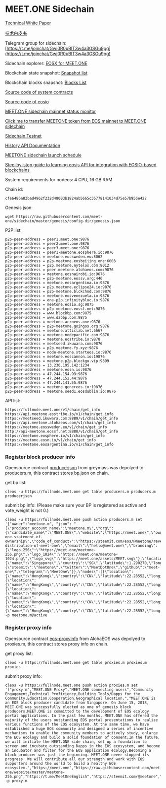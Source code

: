 # MEET.ONE Sidechain 

[Technical White Paper](./technical-white-paper-EN.md)

[技术白皮书](./technical-white-paper-CN.md)

Telegram group for sidechain: [https://t.me/joinchat/Gwj0R0uBIT3w4a3GSGu9pg](https://t.me/joinchat/Gwj0R0uBIT3w4a3GSGu9pg)

Sidechain explorer: [EOSX for MEET.ONE](https://meetone.eosx.io/)

Blockchain state snapshot: [Snapshot list](https://storage.googleapis.com/eos-snapshot-backups/)

Blockchain blocks snapshot: [Blocks List](https://storage.googleapis.com/eos-block-backups/)

[Source code of system contracts](https://github.com/meet-one/eosio.contracts/tree/meetone-1.0)

[Source code of eosio](https://github.com/meet-one/eos)

[MEET.ONE sidechain mainnet status monitor](https://t.me/meetonemainnetstatus)

[Click me to transfer MEETONE token from EOS mainnet to MEET.ONE sidechain](https://github.com/meet-one/bank.m)

[Sidechain Testnet](https://github.com/meet-one/sidechain/blob/master/testnet.md)

[History API Documentation](https://documenter.getpostman.com/view/3895747/S11Ey1cw)

[MEETONE sidechain launch schedule](./launch-schedule.md)

[Step-by-step guide to learning eosjs API for integration with EOSIO-based blockchains](https://github.com/meet-one/eosjs-guide)

System requirements for nodeos: 4 CPU, 16 GB RAM


Chain id:

```
cfe6486a83bad4962f232d48003b1824ab5665c36778141034d75e57b956e422
```

Genesis json:

```
wget https://raw.githubusercontent.com/meet-one/sidechain/master/genesis/config-dir/genesis.json
``` 

P2P list:
```
p2p-peer-address = peer1.meet.one:9876
p2p-peer-address = peer2.meet.one:9876
p2p-peer-address = peer3.meet.one:9876
p2p-peer-address = peer1-meetone.eosphere.io:9876
p2p-peer-address = meetone.eossweden.eu:8062
p2p-peer-address = p2p-meetone.eosbeijing.one:6003
p2p-peer-address = p2p.meetone.nytelos.com:8012
p2p-peer-address = peer.meetone.alohaeos.com:9876
p2p-peer-address = meetone.eosnairobi.io:9676
p2p-peer-address = p2p-meetone.eossv.org:446
p2p-peer-address = meetone.eosargentina.io:9876
p2p-peer-address = p2p.meetone.eclipse24.io:9876
p2p-peer-address = p2p-meetone.blckchnd.com:9876
p2p-peer-address = meetone.eosvenezuela.io:9876
p2p-peer-address = one-p2p.infinitybloc.io:9876
p2p-peer-address = meetone.eosio.sg:9875
p2p-peer-address = p2p-meetone.eossf.net:9876
p2p-peer-address = www.blockbp.com:9875
p2p-peer-address = www.dzbbp.com:9875
p2p-peer-address = meetone.acroeos.one:9876
p2p-peer-address = p2p-meetone.goingos.org:9876
p2p-peer-address = meetone.atticlab.net:6667
p2p-peer-address = meetone.nodepacific.com:9876
p2p-peer-address = meetone.eostribe.io:9878
p2p-peer-address = meetseed.ikuwara.com:9876
p2p-peer-address = p2p.meetone.fy.xyz:9876
p2p-peer-address = node-meetone.starteos.io:9876
p2p-peer-address = meetone.eoscannon.io:19876
p2p-peer-address = meetone.p2p.blockgo.vip:9899
p2p-peer-address = 13.230.195.142:1234
p2p-peer-address = meetone.eosn.io:9876
p2p-peer-address = 47.244.154.93:9876
p2p-peer-address = 47.244.152.44:9876
p2p-peer-address = 47.244.141.55:9876
p2p-peer-address = meetone.genereos.io:19876
p2p-peer-address = meetone.seed1.eosdublin.io:9876
```

API list:
```
https://fullnode.meet.one/v1/chain/get_info
https://api.meetone.eostribe.io/v1/chain/get_info
https://meetseed.ikuwara.com:8889/v1/chain/get_info
https://api.meetone.alohaeos.com/v1/chain/get_info
https://meetone.eossweden.eu/v1/chain/get_info
http://api-meetone.eossf.net:8888/v1/chain/get_info
https://meetone.eosphere.io/v1/chain/get_info
https://meetone.eosn.io/v1/chain/get_info
https://meetone.eosargentina.io/v1/chain/get_info
```

### Register block producer info

Opensource contract [producerjson](https://github.com/greymass/producerjson) from greymass was depolyed to producers.m, this contract stores bp.json on chain.

get bp list:
```
cleos -u https://fullnode.meet.one get table producers.m producers.m producerjson
```

submit bp info: (Please make sure your BP is registered as active and vote_weight is not 0.)
```
cleos -u https://fullnode.meet.one push action producers.m set '{"owner":"meetone.m", "json": "{\"producer_account_name\":\"meetone.m\",\"org\":{\"candidate_name\":\"MEET.ONE\",\"website\":\"https://meet.one\",\"ownership_disclosure\":\"https://steemit.com/eos/@meetone/meet-one-statement-of-ownership\",\"code_of_conduct\":\"https://steemit.com/eos/@meetone/revenue-distribution-of-meet-one\",\"email\":\"hello@meet.one\",\"branding\":{\"logo_256\":\"https://meet.one/meetone-256.png\",\"logo_1024\":\"https://meet.one/meetone-1024.png\",\"logo_svg\":\"https://meet.one/assets/MEET.svg\"},\"location\":{\"name\":\"Singapore\",\"country\":\"SG\",\"latitude\":1.290270,\"longitude\":103.851959},\"social\":{\"steemit\":\"meetone\",\"twitter\":\"MeetDotOne\",\"github\":\"meet-one\",\"telegram\":\"MeetOne\"}},\"nodes\":[{\"location\":{\"name\":\"HongKong\",\"country\":\"CN\",\"latitude\":22.28552,\"longitude\":114.15769},\"node_type\":\"seed\",\"p2p_endpoint\":\"peer1.meet.one:9876\"},{\"location\":{\"name\":\"HongKong\",\"country\":\"CN\",\"latitude\":22.28552,\"longitude\":114.15769},\"node_type\":\"seed\",\"p2p_endpoint\":\"peer2.meet.one:9876\"},{\"location\":{\"name\":\"HongKong\",\"country\":\"CN\",\"latitude\":22.28552,\"longitude\":114.15769},\"node_type\":\"seed\",\"p2p_endpoint\":\"peer3.meet.one:9876\"},{\"location\":{\"name\":\"HongKong\",\"country\":\"CN\",\"latitude\":22.28552,\"longitude\":114.15769},\"node_type\":\"full\",\"api_endpoint\":\"http://fullnode.meet.one\",\"ssl_endpoint\":\"https://fullnode.meet.one\"},{\"location\":{\"name\":\"HongKong\",\"country\":\"CN\",\"latitude\":22.28552,\"longitude\":114.15769},\"node_type\":\"producer\"}]}"}' -p meetone.m@active
```

### Register proxy info

Opensource contract [eos-proxyinfo](https://github.com/AlohaEOS/eos-proxyinfo) from AlohaEOS was depolyed to proxies.m, this contract stores proxy info on chain.

get proxy list:
```
cleos -u https://fullnode.meet.one get table proxies.m proxies.m proxies
```

submit proxy info:
```
cleos -u https://fullnode.meet.one push action proxies.m set '["proxy.m","MEET.ONE Proxy","MEET.ONE connecting users","Community Engagement,Technical Proficiency,Building Tools/Dapps for the Community,Education,Cooperation,Geographical location.","MEET.ONE is an EOS block producer candidate from Singapore. On June 15, 2018, MEET.ONE was successfully elected as one of genesis block producers.MEET.ONE is committed to the development of EOS ecology portal applications. In the past few months, MEET.ONE has offered the majority of the users outstanding EOS portal presentations to realize various functions of the EOS ecosystem. At the same time, we have established a huge EOS community and designed a series of incentive mechanisms to enable the community members to actively study, enlarge the EOS ecology and build a solid foundation of consent;In the future, we will initiate the MEET.ONE side chain, set up a foundation to screen and incubate outstanding Dapps in the EOS ecosystem, and become an incubator and filter for the EOS application ecology.Becoming a block producer was just the beginning. MEET.ONE never stopped its progress. We will contribute all our strength and work with EOS supporters around the world to build a healthy EOS ecosystem.","https://meet.one","https://raw.githubusercontent.com/meet-one/website/master/meetone-256.png","https://t.me/MeetOneEnglish","https://steemit.com/@meetone","https://twitter.com/MeetDotOne",""]' -p proxy.m
```
